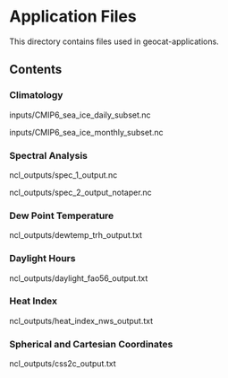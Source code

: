 # Application Files
This directory contains files used in geocat-applications.

## Contents

### Climatology
inputs/CMIP6_sea_ice_daily_subset.nc

inputs/CMIP6_sea_ice_monthly_subset.nc

### Spectral Analysis
ncl_outputs/spec_1_output.nc

ncl_outputs/spec_2_output_notaper.nc

### Dew Point Temperature

ncl_outputs/dewtemp_trh_output.txt

### Daylight Hours

ncl_outputs/daylight_fao56_output.txt

### Heat Index

ncl_outputs/heat_index_nws_output.txt

### Spherical and Cartesian Coordinates

ncl_outputs/css2c_output.txt
